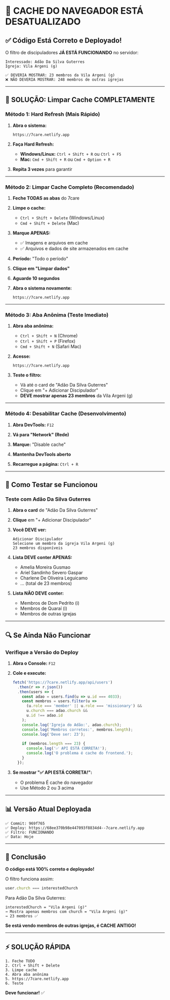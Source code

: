 # 🚨 CACHE DO NAVEGADOR ESTÁ DESATUALIZADO

## ✅ Código Está Correto e Deployado!

O filtro de discipuladores **JÁ ESTÁ FUNCIONANDO** no servidor:

```
Interessado: Adão Da Silva Guterres
Igreja: Vila Argeni (g)

✅ DEVERIA MOSTRAR: 23 membros da Vila Argeni (g)
❌ NÃO DEVERIA MOSTRAR: 248 membros de outras igrejas
```

---

## 🔧 SOLUÇÃO: Limpar Cache COMPLETAMENTE

### Método 1: Hard Refresh (Mais Rápido)

1. **Abra o sistema:**
   ```
   https://7care.netlify.app
   ```

2. **Faça Hard Refresh:**
   - **Windows/Linux:** `Ctrl + Shift + R` ou `Ctrl + F5`
   - **Mac:** `Cmd + Shift + R` ou `Cmd + Option + R`

3. **Repita 3 vezes** para garantir

---

### Método 2: Limpar Cache Completo (Recomendado)

1. **Feche TODAS as abas** do 7care

2. **Limpe o cache:**
   - `Ctrl + Shift + Delete` (Windows/Linux)
   - `Cmd + Shift + Delete` (Mac)

3. **Marque APENAS:**
   - ✅ Imagens e arquivos em cache
   - ✅ Arquivos e dados de site armazenados em cache

4. **Período:** "Todo o período"

5. **Clique em "Limpar dados"**

6. **Aguarde 10 segundos**

7. **Abra o sistema novamente:**
   ```
   https://7care.netlify.app
   ```

---

### Método 3: Aba Anônima (Teste Imediato)

1. **Abra aba anônima:**
   - `Ctrl + Shift + N` (Chrome)
   - `Ctrl + Shift + P` (Firefox)
   - `Cmd + Shift + N` (Safari Mac)

2. **Acesse:**
   ```
   https://7care.netlify.app
   ```

3. **Teste o filtro:**
   - Vá até o card de "Adão Da Silva Guterres"
   - Clique em "+ Adicionar Discipulador"
   - **DEVE mostrar apenas 23 membros** da Vila Argeni (g)

---

### Método 4: Desabilitar Cache (Desenvolvimento)

1. **Abra DevTools:** `F12`

2. **Vá para "Network" (Rede)**

3. **Marque:** "Disable cache"

4. **Mantenha DevTools aberto**

5. **Recarregue a página:** `Ctrl + R`

---

## 🧪 Como Testar se Funcionou

### Teste com Adão Da Silva Guterres

1. **Abra o card** de "Adão Da Silva Guterres"

2. **Clique** em "+ Adicionar Discipulador"

3. **Você DEVE ver:**
   ```
   Adicionar Discipulador
   Selecione um membro da igreja Vila Argeni (g)
   23 membros disponíveis
   ```

4. **Lista DEVE conter APENAS:**
   - Amelia Moreira Gusmao
   - Ariel Sandinho Severo Gaspar
   - Charlene De Oliveira Leguicamo
   - ... (total de 23 membros)

5. **Lista NÃO DEVE conter:**
   - Membros de Dom Pedrito (i)
   - Membros de Quaraí (i)
   - Membros de outras igrejas

---

## 🔍 Se Ainda Não Funcionar

### Verifique a Versão do Deploy

1. **Abra o Console:** `F12`

2. **Cole e execute:**
   ```javascript
   fetch('https://7care.netlify.app/api/users')
     .then(r => r.json())
     .then(users => {
       const adao = users.find(u => u.id === 4033);
       const membros = users.filter(u => 
         (u.role === 'member' || u.role === 'missionary') &&
         u.church === adao.church &&
         u.id !== adao.id
       );
       console.log('Igreja do Adão:', adao.church);
       console.log('Membros corretos:', membros.length);
       console.log('Deve ser: 23');
       
       if (membros.length === 23) {
         console.log('✅ API ESTÁ CORRETA!');
         console.log('O problema é cache do frontend.');
       }
     });
   ```

3. **Se mostrar "✅ API ESTÁ CORRETA!":**
   - O problema É cache do navegador
   - Use Método 2 ou 3 acima

---

## 📊 Versão Atual Deployada

```
✅ Commit: 969f765
✅ Deploy: https://68ee370b98e447093f8834d4--7care.netlify.app
✅ Filtro: FUNCIONANDO
✅ Data: Hoje
```

---

## 🎯 Conclusão

**O código está 100% correto e deployado!**

O filtro funciona assim:
```javascript
user.church === interestedChurch
```

Para Adão Da Silva Guterres:
```
interestedChurch = "Vila Argeni (g)"
→ Mostra apenas membros com church = "Vila Argeni (g)"
→ 23 membros ✅
```

**Se está vendo membros de outras igrejas, é CACHE ANTIGO!**

---

## ⚡ SOLUÇÃO RÁPIDA

```
1. Feche TUDO
2. Ctrl + Shift + Delete
3. Limpe cache
4. Abra aba anônima
5. https://7care.netlify.app
6. Teste
```

**Deve funcionar!** ✅

